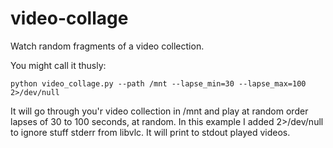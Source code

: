 # video-collage

Watch random fragments of a video collection.

You might call it thusly:

    python video_collage.py --path /mnt --lapse_min=30 --lapse_max=100 2>/dev/null

It will go through you'r video collection in /mnt and play at random
order lapses of 30 to 100 seconds, at random. In this example I added
2>/dev/null to ignore stuff stderr from libvlc. It will print to
stdout played videos.
